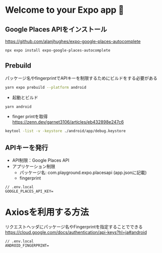 # Welcome to your Expo app 👋

## Google Places APIをインストール
https://github.com/alanjhughes/expo-google-places-autocomplete
```sh
npx expo install expo-google-places-autocomplete
```

## Prebuild
パッケージ名やfingerprintでAPIキーを制限するためにビルドをする必要がある
```sh
yarn expo prebuild --platform android
```

- 起動とビルド
```sh
yarn android
```

- finger printを取得
https://zenn.dev/garnet3106/articles/eb432898e247c6
```sh
keytool -list -v -keystore ./android/app/debug.keystore
```

## APIキーを発行
- API制限：Google Places API
- アプリケーション制限
    - パッケージ名: com.playground.expo.placesapi (app.jsonに記載)
    - fingerprint
```
// .env.local
GOOGLE_PLACES_API_KEY=
```

# Axiosを利用する方法
リクエストヘッダにパッケージ名やFingerprintを指定することでできる
https://cloud.google.com/docs/authentication/api-keys?hl=ja#android
```
// .env.local
ANDROID_FINGERPRINT=
```